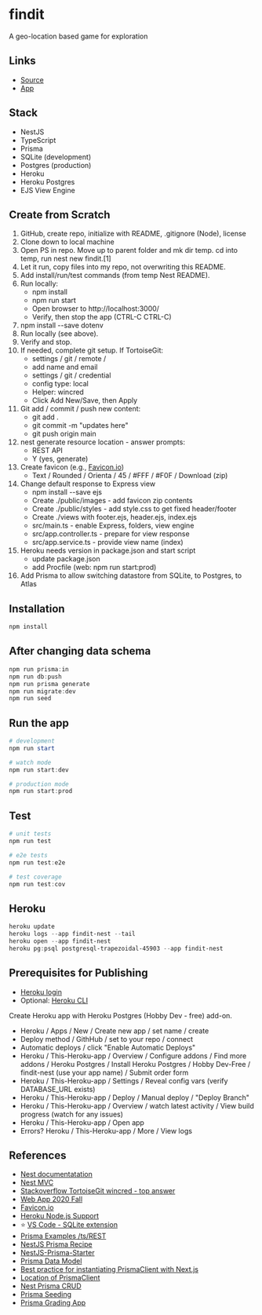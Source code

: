 # findit
A geo-location based game for exploration

## Links

- [Source](https://github.com/denisecase/findit)
- [App](https://findit-nest.herokuapp.com/)

## Stack

- NestJS
- TypeScript
- Prisma 
- SQLite (development)
- Postgres (production)
- Heroku
- Heroku Postgres
- EJS View Engine

## Create from Scratch

1. GitHub, create repo, initialize with README, .gitignore (Node), license
2. Clone down to local machine
3. Open PS in repo. Move up to parent folder and mk dir temp. cd into temp, run nest new findit.[1]
4. Let it run, copy files into my repo, not overwriting this README.
5. Add install/run/test commands (from temp Nest README). 
6. Run locally: 
    - npm install
    - npm run start
    - Open browser to http://localhost:3000/
    - Verify, then stop the app (CTRL-C CTRL-C)
9. npm install --save dotenv 
10. Run locally (see above).
11. Verify and stop.
12. If needed, complete git setup. If TortoiseGit:
    - settings / git / remote / 
    - add name and email
    - settings / git / credential
    - config type: local
    - Helper: wincred
    - Click Add New/Save, then Apply
13. Git add / commit / push new content:
    - git add .
    - git commit -m "updates here"
    - git push origin main
14. nest generate resource location - answer prompts:
    - REST API
    - Y (yes, generate)
15. Create favicon (e.g., [Favicon.io](https://favicon.io/))
    - Text / Rounded / Orienta / 45 / #FFF / #F0F / Download (zip)
16. Change default response to Express view
    - npm install --save ejs
    - Create ./public/images - add favicon zip contents 
    - Create ./public/styles - add style.css to get fixed header/footer
    - Create ./views with footer.ejs, header.ejs, index.ejs
    - src/main.ts - enable Express, folders, view engine
    - src/app.controller.ts - prepare for view response
    - src/app.service.ts - provide view name (index)
18. Heroku needs version in package.json and start script
    - update package.json 
    - add Procfile (web: npm run start:prod)
19. Add Prisma to allow switching datastore from SQLite, to Postgres, to Atlas

## Installation

```Powershell
npm install
```

## After changing data schema

```Powershell
npm run prisma:in
npm run db:push
npm run prisma generate
npm run migrate:dev
npm run seed
```

## Run the app

```Powershell
# development
npm run start

# watch mode
npm run start:dev

# production mode
npm run start:prod
```

## Test

```Powershell
# unit tests
npm run test

# e2e tests
npm run test:e2e

# test coverage
npm run test:cov
```

## Heroku

```PowerShell
heroku update
heroku logs --app findit-nest --tail
heroku open --app findit-nest
heroku pg:psql postgresql-trapezoidal-45903 --app findit-nest
```

## Prerequisites for Publishing

- [Heroku login](https://id.heroku.com/login)
- Optional: [Heroku CLI](https://devcenter.heroku.com/articles/getting-started-with-nodejs#set-up)

Create Heroku app with Heroku Postgres (Hobby Dev - free) add-on.

- Heroku / Apps / New / Create new app / set name / create
- Deploy method / GithHub / set to your repo / connect
- Automatic deploys / click "Enable Automatic Deploys"
- Heroku / This-Heroku-app / Overview / Configure addons / Find more addons / Heroku Postgres / Install Heroku Postgres / Hobby Dev-Free / findit-nest (use your app name) / Submit order form
- Heroku / This-Heroku-app / Settings / Reveal config vars (verify  DATABASE_URL exists)
- Heroku / This-Heroku-app / Deploy / Manual deploy / "Deploy Branch"
- Heroku / This-Heroku-app / Overview / watch latest activity / View build progress (watch for any issues)
- Heroku / This-Heroku-app / Open app 
- Errors? Heroku / This-Heroku-app / More / View logs

## References

- [Nest documentatation](https://docs.nestjs.com/)
- [Nest MVC](https://docs.nestjs.com/techniques/mvc)
- [Stackoverflow TortoiseGit wincred - top answer](https://stackoverflow.com/questions/14000173/tortoisegit-save-user-authentication-credentials)
- [Web App 2020 Fall](https://github.com/denisecase/findit)
- [Favicon.io](https://favicon.io/)
- [Heroku Node.js Support](https://devcenter.heroku.com/articles/nodejs-support)
- ⭐ [VS Code - SQLite extension](https://marketplace.visualstudio.com/items?itemName=alexcvzz.vscode-sqlite)
- [Prisma Examples /ts/REST](https://github.com/prisma/prisma-examples)
- [NestJS Prisma Recipe](https://docs.nestjs.com/recipes/prisma)
- [NestJS-Prisma-Starter](https://github.com/fivethree-team/nestjs-prisma-starter)
- [Prisma Data Model](https://www.prisma.io/docs/concepts/components/prisma-schema/data-model)
- [Best practice for instantiating PrismaClient with Next.js](https://www.prisma.io/docs/support/help-articles/nextjs-prisma-client-dev-practices)
- [Location of PrismaClient](https://www.prisma.io/docs/concepts/components/prisma-client/working-with-prismaclient/generating-prisma-client)
- [Nest Prisma CRUD](https://github.com/johannesschobel/nest-prisma-crud)
- [Prisma Seeding](https://www.prisma.io/docs/guides/application-lifecycle/seed-database)
- [Prisma Grading App](https://github.com/2color/real-world-grading-app)
